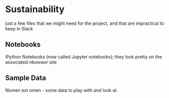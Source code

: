 # Sustainability

just a few files that we might need for the project, and that are impractical to keep in Slack

## Notebooks

iPython Notebooks (now called Jupyter notebooks); they look pretty on the associated _nbviewer_ site

## Sample Data

Nomen est omen - some data to play with and look at.
